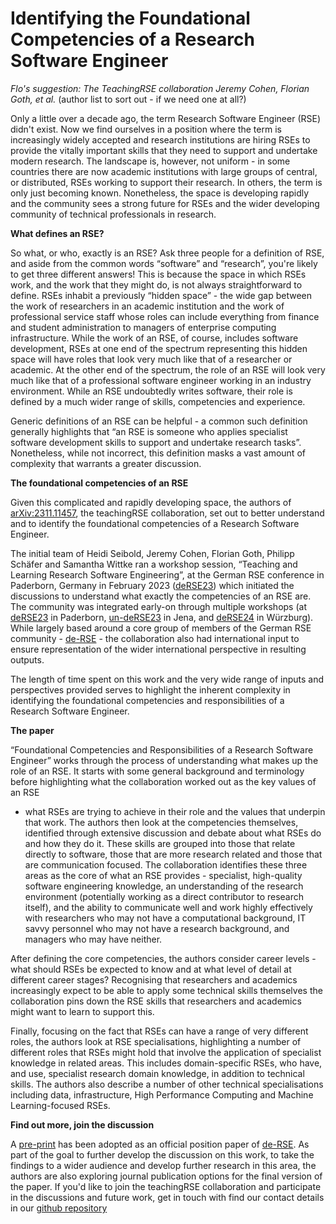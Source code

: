 # Identifying the Foundational Competencies of a Research Software Engineer

_Flo's suggestion: The TeachingRSE collaboration_
_Jeremy Cohen, Florian Goth, et al._ (author list to sort out - if we need one at all?) 

Only a little over a decade ago, the term Research Software Engineer (RSE) didn't exist.
Now we find ourselves in a position where the term is increasingly widely accepted and research institutions are hiring RSEs to provide the vitally important skills that they need to support and undertake modern research.
The landscape is, however, not uniform - in some countries there are now academic institutions with large groups of central, or distributed, RSEs working to support their research.
In others, the term is only just becoming known.
Nonetheless, the space is developing rapidly and the community sees a strong future for RSEs and the wider developing community of technical professionals in research.

**What defines an RSE?**

So what, or who, exactly is an RSE?
Ask three people for a definition of RSE, and aside from the common words “software” and “research”, you're likely to get three different answers!
This is because the space in which RSEs work, and the work that they might do, is not always straightforward to define.
RSEs inhabit a previously “hidden space” - the wide gap between the work of researchers in an academic institution and the work of professional service staff whose roles can include everything from finance and student administration to managers of enterprise computing infrastructure.
While the work of an RSE, of course, includes software development, RSEs at one end of the spectrum representing this hidden space will have roles that look very much like that of a researcher or academic.
At the other end of the spectrum, the role of an RSE will look very much like that of a professional software engineer working in an industry environment.
While an RSE undoubtedly writes software, their role is defined by a much wider range of skills, competencies and experience.

Generic definitions of an RSE can be helpful - a common such definition generally highlights that “an RSE is someone who applies specialist software development skills to support and undertake research tasks”.
Nonetheless, while not incorrect, this definition masks a vast amount of complexity that warrants a greater discussion.

**The foundational competencies of an RSE**

Given this complicated and rapidly developing space, the authors of [arXiv:2311.11457](https://arxiv.org/abs/2311.11457), the teachingRSE collaboration, set out to better understand and to identify the foundational competencies of a Research Software Engineer.

The initial team of Heidi Seibold, Jeremy Cohen, Florian Goth, Philipp Schäfer and Samantha Wittke ran a workshop session, “Teaching and Learning Research Software Engineering”, at the German RSE conference in Paderborn, Germany in February 2023 ([deRSE23](https://de-rse23.sciencesconf.org/)) which initiated the discussions to understand what exactly the competencies of an RSE are.
The community was integrated early-on through multiple workshops (at [deRSE23](https://de-rse23.sciencesconf.org/program/graphic/date/2023-02-22) in Paderborn, [un-deRSE23](https://un-derse23.sciencesconf.org/program/graphic/date/2023-09-26) in Jena, and [deRSE24](https://events.hifis.net/event/994/contributions/7914/) in Würzburg).
While largely based around a core group of members of the German RSE community - [de-RSE](https://de-rse.org/en) - the collaboration also had international input to ensure representation of the wider international perspective in resulting outputs.

The length of time spent on this work and the very wide range of inputs and perspectives provided serves to highlight the inherent complexity in identifying the foundational competencies and responsibilities of a Research Software Engineer.

**The paper**

“Foundational Competencies and Responsibilities of a Research Software Engineer” works through the process of understanding what makes up the role of an RSE.
It starts with some general background and terminology before highlighting what the collaboration worked out as the key values of an RSE
- what RSEs are trying to achieve in their role and the values that underpin that work.
The authors then look at the competencies themselves, identified through extensive discussion and debate about what RSEs do and how they do it.
These skills are grouped into those that relate directly to software, those that are more research related and those that are communication focused.
The collaboration identifies these three areas as the core of what an RSE provides - specialist, high-quality software engineering knowledge, an understanding of the research environment (potentially working as a direct contributor to research itself), and the ability to communicate well and work highly effectively with researchers who may not have a computational background, IT savvy personnel who may not have a research background, and managers who may have neither.

After defining the core competencies, the authors consider career levels - what should RSEs be expected to know and at what level of detail at different career stages?
Recognising that researchers and academics increasingly expect to be able to apply some technical skills themselves the collaboration pins down the RSE skills that researchers and academics might want to learn to support this.

Finally, focusing on the fact that RSEs can have a range of very different roles, the authors look at RSE specialisations, highlighting a number of different roles that RSEs might hold that involve the application of specialist knowledge in related areas.
This includes domain-specific RSEs, who have, and use, specialist research domain knowledge, in addition to technical skills.
The authors also describe a number of other technical specialisations including data, infrastructure, High Performance Computing and Machine Learning-focused RSEs.

**Find out more, join the discussion**

A [pre-print](https://arxiv.org/abs/2311.11457) has been adopted as an official position paper of [de-RSE](https://de-rse.org/en/positions.html).
As part of the goal to further develop the discussion on this work, to take the findings to a wider audience and develop further research in this area,
the authors are also exploring journal publication options for the final version of the paper.
If you'd like to join the teachingRSE collaboration and participate in the discussions and future work, get in touch with find our contact details in our [github repository](https://github.com/the-teachingRSE-project/competencies)
